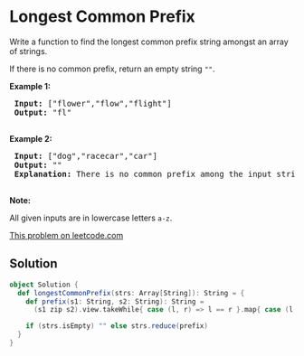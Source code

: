 # Longest Common Prefix

<p>Write a function to find the longest common prefix string amongst an array of strings.</p>
 
 <p>If there is no common prefix, return an empty string <code>&quot;&quot;</code>.</p>
 
 <p><strong>Example 1:</strong></p>
 
 <pre>
 <strong>Input: </strong>[&quot;flower&quot;,&quot;flow&quot;,&quot;flight&quot;]
 <strong>Output:</strong> &quot;fl&quot;
 </pre>
 
 <p><strong>Example 2:</strong></p>
 
 <pre>
 <strong>Input: </strong>[&quot;dog&quot;,&quot;racecar&quot;,&quot;car&quot;]
 <strong>Output:</strong> &quot;&quot;
 <strong>Explanation:</strong> There is no common prefix among the input strings.
 </pre>
 
 <p><strong>Note:</strong></p>
 
 <p>All given inputs are in lowercase letters <code>a-z</code>.</p>


[This problem on leetcode.com](https://leetcode.com/problems/longest-common-prefix/)

## Solution

```scala
object Solution {
  def longestCommonPrefix(strs: Array[String]): String = {
    def prefix(s1: String, s2: String): String =
      (s1 zip s2).view.takeWhile{ case (l, r) => l == r }.map{ case (l, r) => l }.mkString

    if (strs.isEmpty) "" else strs.reduce(prefix)
  }
}
```
